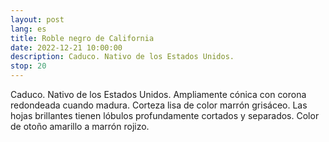 ```yaml
---
layout: post
lang: es
title: Roble negro de California
date: 2022-12-21 10:00:00
description: Caduco. Nativo de los Estados Unidos.
stop: 20
---
```

Caduco. Nativo de los Estados Unidos. Ampliamente cónica con corona redondeada cuando madura. Corteza lisa de color marrón grisáceo. Las hojas brillantes tienen lóbulos profundamente cortados y separados. Color de otoño amarillo a marrón rojizo.
